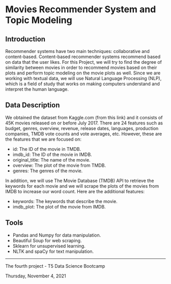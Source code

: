 # Movies Recommender System and Topic Modeling
## Introduction
Recommender systems have two main techniques: collaborative and content-based. Content-based recommender
systems recommend based on data that the user likes. For this Project, we will try to find the degree of similarity 
between movies in order to recommend movies based on their plots and perform topic modeling on the movie plots
as well. Since we are working with textual data, we will use Natural Language Processing (NLP), which is a field of study 
that works on making computers understand and interpret the human language. 
## Data Description 
We obtained the dataset from Kaggle.com (from this link) and it consists of 45K movies released on or before July 
2017. There are 24 features such as budget, genres, overview, revenue, release dates, languages, production 
companies, TMDB vote counts and vote averages, etc. However, these are the features that we are focused on:
- id: The ID of the movie in TMDB.
- imdb_id: The ID of the movie in IMDB.
- original_title: The name of the movie.
- overview: The plot of the movie from TMDB.
- genres: The genres of the movie.


In addition, we will use The Movie Database (TMDB) API to retrieve the keywords for each movie and we will scrape 
the plots of the movies from IMDB to increase our word count. Here are the additional features:
- keywords: The keywords that describe the movie.
- imdb_plot: The plot of the movie from IMDB.
## Tools
- Pandas and Numpy for data manipulation.
- Beautiful Soup for web scraping.
- Sklearn for unsupervised learning.
- NLTK and spaCy for text manipulation.


*********************************************
The fourth project - T5 Data Science Bootcamp

Thursday, November 4, 2021
